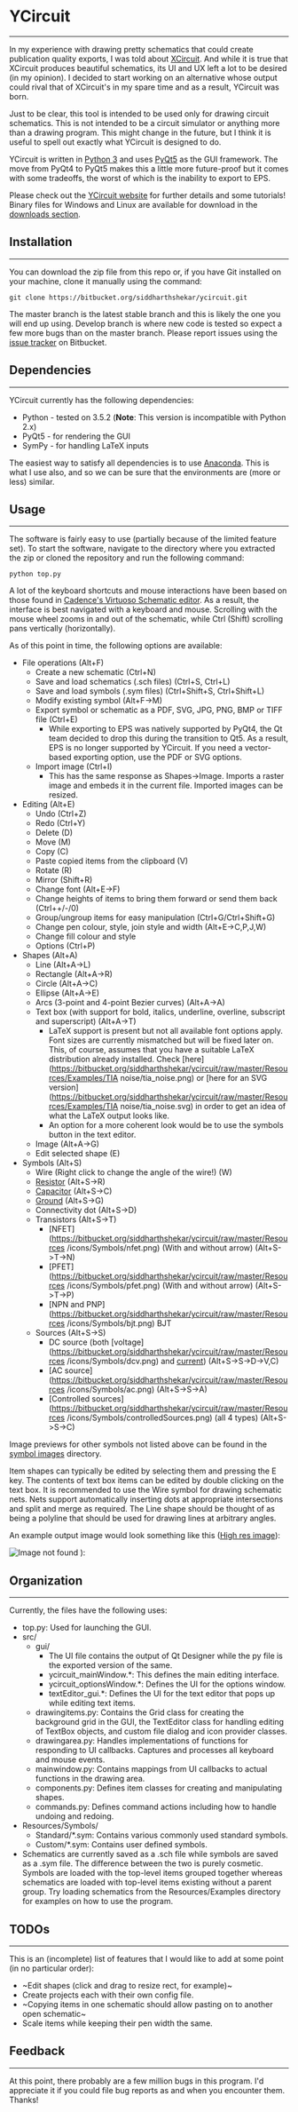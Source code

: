 # YCircuit #
-------------------------------------------------------------------------------

In my experience with drawing pretty schematics that could create publication quality exports, I was told about [XCircuit](www.opencircuitdesign.com/xcircuit/). And while it is true that XCircuit produces beautiful schematics, its UI and UX left a lot to be desired (in my opinion). I decided to start working on an alternative whose output could rival that of XCircuit's in my spare time and as a result, YCircuit was born.

Just to be clear, this tool is intended to be used only for drawing circuit schematics. This is not intended to be a circuit simulator or anything more than a drawing program. This might change in the future, but I think it is useful to spell out exactly what YCircuit is designed to do.

YCircuit is written in [Python 3](https://www.python.org) and uses [PyQt5](https://www.riverbankcomputing.com/software/pyqt/download) as the GUI framework. The move from PyQt4 to PyQt5 makes this a little more future-proof but it comes with some tradeoffs, the worst of which is the inability to export to EPS.

Please check out the [YCircuit website](https://siddharthshekar.bitbucket.io/YCircuit) for further details and some tutorials! Binary files for Windows and Linux are available for download in the [downloads section](https://bitbucket.org/siddharthshekar/ycircuit/downloads).

## Installation ##
-------------------------------------------------------------------------------

You can download the zip file from this repo or, if you have Git installed on your machine, clone it manually using the command:

`git clone https://bitbucket.org/siddharthshekar/ycircuit.git`

The master branch is the latest stable branch and this is likely the one you will end up using. Develop branch is where new code is tested so expect a few more bugs than on the master branch. Please report issues using the [issue tracker](https://bitbucket.org/siddharthshekar/ycircuit/issues?status=new&status=open) on Bitbucket.

## Dependencies ##
-------------------------------------------------------------------------------

YCircuit currently has the following dependencies:

  * Python - tested on 3.5.2 (**Note**: This version is incompatible with Python 2.x)
  * PyQt5 - for rendering the GUI
  * SymPy - for handling LaTeX inputs

The easiest way to satisfy all dependencies is to use [Anaconda](https://www.continuum.io/downloads). This is what I use also, and so we can be sure that the environments are (more or less) similar.

## Usage ##
-------------------------------------------------------------------------------

The software is fairly easy to use (partially because of the limited feature set). To start the software, navigate to the directory where you extracted the zip or cloned the repository and run the following command:

`python top.py`

A lot of the keyboard shortcuts and mouse interactions have been based on those found in [Cadence's Virtuoso Schematic editor](https://www.cadence.com/content/cadence-www/global/en_US/home/tools/custom-ic-analog-rf-design/circuit-design/virtuoso-schematic-editor.html). As a result, the interface is best navigated with a keyboard and mouse. Scrolling with the mouse wheel zooms in and out of the schematic, while Ctrl (Shift) scrolling pans vertically (horizontally).

As of this point in time, the following options are available:

  * File operations (Alt+F)
    * Create a new schematic (Ctrl+N)
    * Save and load schematics (.sch files) (Ctrl+S, Ctrl+L)
    * Save and load symbols (.sym files) (Ctrl+Shift+S, Ctrl+Shift+L)
    * Modify existing symbol (Alt+F->M)
    * Export symbol or schematic as a PDF, SVG, JPG, PNG, BMP or TIFF file (Ctrl+E)
        * While exporting to EPS was natively supported by PyQt4, the Qt team decided to drop this during the transition to Qt5. As a result, EPS is no longer supported by YCircuit. If you need a vector-based exporting option, use the PDF or SVG options.
    * Import image (Ctrl+I)
        * This has the same response as Shapes->Image. Imports a raster image and embeds it in the current file. Imported images can be resized.
  * Editing (Alt+E)
    * Undo (Ctrl+Z)
    * Redo (Ctrl+Y)
    * Delete (D)
    * Move (M)
    * Copy (C)
    * Paste copied items from the clipboard (V)
    * Rotate (R)
    * Mirror (Shift+R)
    * Change font (Alt+E->F)
    * Change heights of items to bring them forward or send them back (Ctrl++/-/0)
    * Group/ungroup items for easy manipulation (Ctrl+G/Ctrl+Shift+G)
    * Change pen colour, style, join style and width (Alt+E->C,P,J,W)
    * Change fill colour and style
    * Options (Ctrl+P)
  * Shapes (Alt+A)
    * Line (Alt+A->L)
    * Rectangle (Alt+A->R)
    * Circle (Alt+A->C)
    * Ellipse (Alt+A->E)
    * Arcs (3-point and 4-point Bezier curves) (Alt+A->A)
    * Text box (with support for bold, italics, underline, overline, subscript and superscript) (Alt+A->T)
        * LaTeX support is present but not all available font options apply. Font sizes are currently mismatched but will be fixed later on. This, of course, assumes that you have a suitable LaTeX distribution already installed. Check [here](https://bitbucket.org/siddharthshekar/ycircuit/raw/master/Resources/Examples/TIA noise/tia_noise.png) or [here for an SVG version](https://bitbucket.org/siddharthshekar/ycircuit/raw/master/Resources/Examples/TIA noise/tia_noise.svg) in order to get an idea of what the LaTeX output looks like.
        * An option for a more coherent look would be to use the symbols button in the text editor.
    * Image (Alt+A->G)
    * Edit selected shape (E)
  * Symbols (Alt+S)
    * Wire (Right click to change the angle of the wire!) (W)
    * [Resistor](https://bitbucket.org/siddharthshekar/ycircuit/raw/master/Resources/icons/Symbols/resistor.png) (Alt+S->R)
    * [Capacitor](https://bitbucket.org/siddharthshekar/ycircuit/raw/master/Resources/icons/Symbols/capacitor.png) (Alt+S->C)
    * [Ground](https://bitbucket.org/siddharthshekar/ycircuit/raw/master/Resources/icons/Symbols/ground.png) (Alt+S->G)
    * Connectivity dot (Alt+S->D)
    * Transistors (Alt+S->T)
        * [NFET](https://bitbucket.org/siddharthshekar/ycircuit/raw/master/Resources
/icons/Symbols/nfet.png) (With and without arrow) (Alt+S->T->N)
        * [PFET](https://bitbucket.org/siddharthshekar/ycircuit/raw/master/Resources
/icons/Symbols/pfet.png) (With and without arrow) (Alt+S->T->P)
        * [NPN and PNP](https://bitbucket.org/siddharthshekar/ycircuit/raw/master/Resources
/icons/Symbols/bjt.png) BJT
    * Sources (Alt+S->S)
        * DC source (both [voltage](https://bitbucket.org/siddharthshekar/ycircuit/raw/master/Resources
/icons/Symbols/dcv.png) and [current](https://bitbucket.org/siddharthshekar/ycircuit/raw/master/Resources/icons/Symbols/dci.png)) (Alt+S->S->D->V,C)
        * [AC source](https://bitbucket.org/siddharthshekar/ycircuit/raw/master/Resources
/icons/Symbols/ac.png) (Alt+S->S->A)
        * [Controlled sources](https://bitbucket.org/siddharthshekar/ycircuit/raw/master/Resources
/icons/Symbols/controlledSources.png) (all 4 types) (Alt+S->S->C)

Image previews for other symbols not listed above can be found in the [symbol images](https://bitbucket.org/siddharthshekar/ycircuit/raw/master/Resources/icons/Symbols/) directory.

Item shapes can typically be edited by selecting them and pressing the E key. The contents of text box items can be edited by double clicking on the text box. It is recommended to use the Wire symbol for drawing schematic nets. Nets support automatically inserting dots at appropriate intersections and split and merge as required. The Line shape should be thought of as being a polyline that should be used for drawing lines at arbitrary angles.

An example output image would look something like this ([High res image](https://bitbucket.org/siddharthshekar/ycircuit/raw/master/Resources/Examples/Inverter/inverter.png)):

![Image not found ):](https://bitbucket.org/siddharthshekar/ycircuit/raw/master/Resources/Examples/Inverter/inverter_lowRes.png "Such a pretty inverter!")

## Organization ##
-------------------------------------------------------------------------------

Currently, the files have the following uses:

  * top.py: Used for launching the GUI.
  * src/
    * gui/
        * The UI file contains the output of Qt Designer while the py file is the exported version of the same.
        * ycircuit_mainWindow.*: This defines the main editing interface.
        * ycircuit_optionsWindow.*: Defines the UI for the options window.
        * textEditor_gui.*: Defines the UI for the text editor that pops up while editing text items.
    * drawingitems.py: Contains the Grid class for creating the background grid in the GUI, the TextEditor class for handling editing of TextBox objects, and custom file dialog and icon provider classes.
    * drawingarea.py: Handles implementations of functions for responding to UI callbacks. Captures and processes all keyboard and mouse events.
    * mainwindow.py: Contains mappings from UI callbacks to actual functions in the drawing area.
    * components.py: Defines item classes for creating and manipulating shapes.
    * commands.py: Defines command actions including how to handle undoing and redoing.
  * Resources/Symbols/
    * Standard/*.sym: Contains various commonly used standard symbols.
    * Custom/*.sym: Contains user defined symbols.
  * Schematics are currently saved as a .sch file while symbols are saved as a .sym file. The difference between the two is purely cosmetic. Symbols are loaded with the top-level items grouped together whereas schematics are loaded with top-level items existing without a parent group. Try loading schematics from the Resources/Examples directory for examples on how to use the program.

## TODOs ##
-------------------------------------------------------------------------------

This is an (incomplete) list of features that I would like to add at some point (in no particular order):

  * ~Edit shapes (click and drag to resize rect, for example)~
  * Create projects each with their own config file.
  * ~Copying items in one schematic should allow pasting on to another open schematic~
  * Scale items while keeping their pen width the same.

## Feedback ##
-------------------------------------------------------------------------------

At this point, there probably are a few million bugs in this program. I'd appreciate it if you could file bug reports as and when you encounter them. Thanks!
